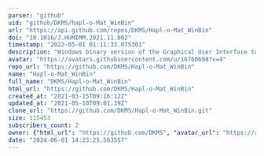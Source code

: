 ```yaml
---
parser: "github"
uid: "github/DKMS/hapl-o-Mat_WinBin"
url: "https://api.github.com/repos/DKMS/Hapl-o-Mat_WinBin"
doi: "10.1016/J.HUMIMM.2021.11.002"
timestamp: "2022-05-01 01:11:33.075301"
description: "Windows binary version of the Graphical User Interface to Hapl-o-Mat. Includes also a binary version of the command line interface."
avatar: "https://avatars.githubusercontent.com/u/16760698?v=4"
repo_url: "https://github.com/DKMS/Hapl-o-Mat_WinBin"
name: "Hapl-o-Mat_WinBin"
full_name: "DKMS/Hapl-o-Mat_WinBin"
html_url: "https://github.com/DKMS/Hapl-o-Mat_WinBin"
created_at: "2021-03-15T09:16:12Z"
updated_at: "2021-05-10T09:01:39Z"
clone_url: "https://github.com/DKMS/Hapl-o-Mat_WinBin.git"
size: 115453
subscribers_count: 2
owner: {"html_url": "https://github.com/DKMS", "avatar_url": "https://avatars.githubusercontent.com/u/16760698?v=4", "login": "DKMS", "type": "Organization"}
date: "2024-06-01 14:23:25.563557"
---
```

